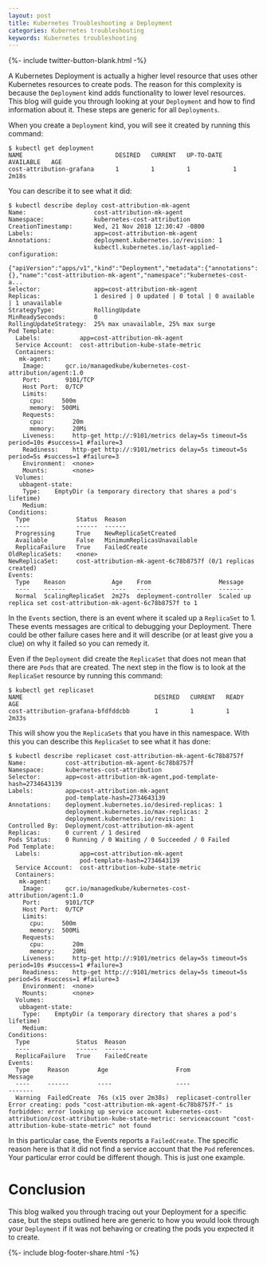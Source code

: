 ```yaml
---
layout: post
title: Kubernetes Troubleshooting a Deployment
categories: Kubernetes troubleshooting
keywords: Kubernetes troubleshooting
---
```

{%- include twitter-button-blank.html -%}

A Kubernetes Deployment is actually a higher level resource that uses other Kubernetes resources to create pods.  The reason for this complexity is because the `Deployment` kind adds functionality to lower level resources.  This blog will guide you through looking at your `Deployment` and how to find information about it.  These steps are generic for all `Deployments`.

When you create a `Deployment` kind, you will see it created by running this command:

```
$ kubectl get deployment
NAME                          DESIRED   CURRENT   UP-TO-DATE   AVAILABLE   AGE
cost-attribution-grafana      1         1         1            1           2m18s
```

You can describe it to see what it did:

```
$ kubectl describe deploy cost-attribution-mk-agent
Name:                   cost-attribution-mk-agent
Namespace:              kubernetes-cost-attribution
CreationTimestamp:      Wed, 21 Nov 2018 12:30:47 -0800
Labels:                 app=cost-attribution-mk-agent
Annotations:            deployment.kubernetes.io/revision: 1
                        kubectl.kubernetes.io/last-applied-configuration:
                          {"apiVersion":"apps/v1","kind":"Deployment","metadata":{"annotations":{},"name":"cost-attribution-mk-agent","namespace":"kubernetes-cost-a...
Selector:               app=cost-attribution-mk-agent
Replicas:               1 desired | 0 updated | 0 total | 0 available | 1 unavailable
StrategyType:           RollingUpdate
MinReadySeconds:        0
RollingUpdateStrategy:  25% max unavailable, 25% max surge
Pod Template:
  Labels:           app=cost-attribution-mk-agent
  Service Account:  cost-attribution-kube-state-metric
  Containers:
   mk-agent:
    Image:      gcr.io/managedkube/kubernetes-cost-attribution/agent:1.0
    Port:       9101/TCP
    Host Port:  0/TCP
    Limits:
      cpu:     500m
      memory:  500Mi
    Requests:
      cpu:        20m
      memory:     20Mi
    Liveness:     http-get http://:9101/metrics delay=5s timeout=5s period=10s #success=1 #failure=3
    Readiness:    http-get http://:9101/metrics delay=5s timeout=5s period=5s #success=1 #failure=3
    Environment:  <none>
    Mounts:       <none>
  Volumes:
   ubbagent-state:
    Type:    EmptyDir (a temporary directory that shares a pod's lifetime)
    Medium:  
Conditions:
  Type             Status  Reason
  ----             ------  ------
  Progressing      True    NewReplicaSetCreated
  Available        False   MinimumReplicasUnavailable
  ReplicaFailure   True    FailedCreate
OldReplicaSets:    <none>
NewReplicaSet:     cost-attribution-mk-agent-6c78b8757f (0/1 replicas created)
Events:
  Type    Reason             Age    From                   Message
  ----    ------             ----   ----                   -------
  Normal  ScalingReplicaSet  2m27s  deployment-controller  Scaled up replica set cost-attribution-mk-agent-6c78b8757f to 1
```

In the `Events` section, there is an event where it scaled up a `ReplicaSet` to 1.  These events messages are critical to debugging your Deployment.  There could be other failure cases here and it will describe (or at least give you a clue) on why it failed so you can remedy it.

Even if the `Deployment` did create the `ReplicaSet` that does not mean that there are `Pods` that are created.  The next step in the flow is to look at the `ReplicaSet` resource by running this command:

```
$ kubectl get replicaset
NAME                                     DESIRED   CURRENT   READY   AGE
cost-attribution-grafana-bfdfddcbb       1         1         1       2m33s
```

This will show you the `ReplicaSets` that you have in this namespace.  With this you can describe this `ReplicaSet` to see what it has done:

```
$ kubectl describe replicaset cost-attribution-mk-agent-6c78b8757f
Name:           cost-attribution-mk-agent-6c78b8757f
Namespace:      kubernetes-cost-attribution
Selector:       app=cost-attribution-mk-agent,pod-template-hash=2734643139
Labels:         app=cost-attribution-mk-agent
                pod-template-hash=2734643139
Annotations:    deployment.kubernetes.io/desired-replicas: 1
                deployment.kubernetes.io/max-replicas: 2
                deployment.kubernetes.io/revision: 1
Controlled By:  Deployment/cost-attribution-mk-agent
Replicas:       0 current / 1 desired
Pods Status:    0 Running / 0 Waiting / 0 Succeeded / 0 Failed
Pod Template:
  Labels:           app=cost-attribution-mk-agent
                    pod-template-hash=2734643139
  Service Account:  cost-attribution-kube-state-metric
  Containers:
   mk-agent:
    Image:      gcr.io/managedkube/kubernetes-cost-attribution/agent:1.0
    Port:       9101/TCP
    Host Port:  0/TCP
    Limits:
      cpu:     500m
      memory:  500Mi
    Requests:
      cpu:        20m
      memory:     20Mi
    Liveness:     http-get http://:9101/metrics delay=5s timeout=5s period=10s #success=1 #failure=3
    Readiness:    http-get http://:9101/metrics delay=5s timeout=5s period=5s #success=1 #failure=3
    Environment:  <none>
    Mounts:       <none>
  Volumes:
   ubbagent-state:
    Type:    EmptyDir (a temporary directory that shares a pod's lifetime)
    Medium:  
Conditions:
  Type             Status  Reason
  ----             ------  ------
  ReplicaFailure   True    FailedCreate
Events:
  Type     Reason        Age                   From                   Message
  ----     ------        ----                  ----                   -------
  Warning  FailedCreate  76s (x15 over 2m38s)  replicaset-controller  Error creating: pods "cost-attribution-mk-agent-6c78b8757f-" is forbidden: error looking up service account kubernetes-cost-attribution/cost-attribution-kube-state-metric: serviceaccount "cost-attribution-kube-state-metric" not found
```

In this particular case, the Events reports a `FailedCreate`.  The specific reason here is that it did not find a service account that the `Pod` references.  Your particular error could be different though.  This is just one example.

# Conclusion
This blog walked you through tracing out your Deployment for a specific case, but the steps outlined here are generic to how you would look through your `Deployment` if it was not behaving or creating the pods you expected it to create.


<!-- Blog footer share -->
{%- include blog-footer-share.html -%}
